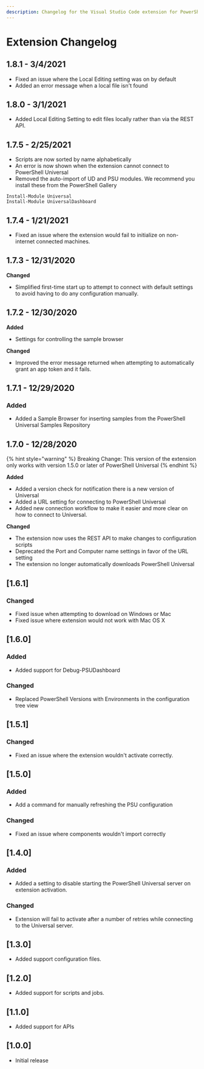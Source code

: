```yaml
---
description: Changelog for the Visual Studio Code extension for PowerShell Universal.
---
```


# Extension Changelog

## 1.8.1 - 3/4/2021

* Fixed an issue where the Local Editing setting was on by default
* Added an error message when a local file isn't found

## 1.8.0 - 3/1/2021

* Added Local Editing Setting to edit files locally rather than via the REST API. 

## 1.7.5 - 2/25/2021

* Scripts are now sorted by name alphabetically
* An error is now shown when the extension cannot connect to PowerShell Universal 
* Removed the auto-import of UD and PSU modules. We recommend you install these from the PowerShell Gallery 

```text
Install-Module Universal
Install-Module UniversalDashboard
```

## 1.7.4 - 1/21/2021

* Fixed an issue where the extension would fail to initialize on non-internet connected machines. 

## 1.7.3 - 12/31/2020

**Changed**

* Simplified first-time start up to attempt to connect with default settings to avoid having to do any configuration manually. 

## 1.7.2 - 12/30/2020

**Added**

* Settings for controlling the sample browser

**Changed**

* Improved the error message returned when attempting to automatically grant an app token and it fails. 

## 1.7.1 - 12/29/2020

### Added

* Added a Sample Browser for inserting samples from the PowerShell Universal Samples Repository

## 1.7.0 - 12/28/2020

{% hint style="warning" %}
Breaking Change: This version of the extension only works with version 1.5.0 or later of PowerShell Universal
{% endhint %}

**Added**

* Added a version check for notification there is a new version of Universal
* Added a URL setting for connecting to PowerShell Universal
* Added new connection workflow to make it easier and more clear on how to connect to Universal.

**Changed**

* The extension now uses the REST API to make changes to configuration scripts
* Deprecated the Port and Computer name settings in favor of the URL setting
* The extension no longer automatically downloads PowerShell Universal

## \[1.6.1\]

### Changed

* Fixed issue when attempting to download on Windows or Mac
* Fixed issue where extension would not work with Mac OS X

## \[1.6.0\]

### Added

* Added support for Debug-PSUDashboard

### Changed

* Replaced PowerShell Versions with Environments in the configuration tree view

## \[1.5.1\]

### Changed

* Fixed an issue where the extension wouldn't activate correctly.

## \[1.5.0\]

### Added

* Add a command for manually refreshing the PSU configuration

### Changed

* Fixed an issue where components wouldn't import correctly

## \[1.4.0\]

### Added

* Added a setting to disable starting the PowerShell Universal server on extension activation.

### Changed

* Extension will fail to activate after a number of retries while connecting to the Universal server.

## \[1.3.0\]

* Added support configuration files. 

## \[1.2.0\]

* Added support for scripts and jobs.

## \[1.1.0\]

* Added support for APIs

## \[1.0.0\]

* Initial release

